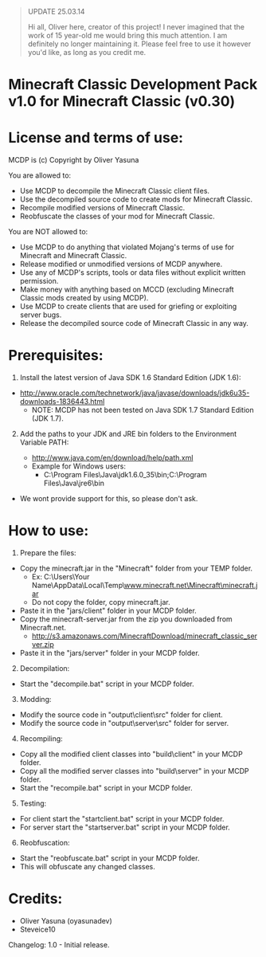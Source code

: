 > UPDATE 25.03.14
>
> Hi all, Oliver here, creator of this project!
> I never imagined that the work of 15 year-old me would bring this much attention.
> I am definitely no longer maintaining it.
> Please feel free to use it however you'd like, as long as you credit me.

Minecraft Classic Development Pack v1.0 for Minecraft Classic (v0.30)
=====================================================================

License and terms of use:
=========================
MCDP is (c) Copyright by Oliver Yasuna

You are allowed to:
- Use MCDP to decompile the Minecraft Classic client files.
- Use the decompiled source code to create mods for Minecraft Classic.
- Recompile modified versions of Minecraft Classic.
- Reobfuscate the classes of your mod for Minecraft Classic.

You are NOT allowed to:
- Use MCDP to do anything that violated Mojang's terms of use for Minecraft and Minecraft Classic.
- Release modified or unmodified versions of MCDP anywhere.
- Use any of MCDP's scripts, tools or data files without explicit written permission.
- Make money with anything based on MCCD (excluding Minecraft Classic mods created by using MCDP).
- Use MCDP to create clients that are used for griefing or exploiting server bugs.
- Release the decompiled source code of Minecraft Classic in any way.

Prerequisites:
==============
1) Install the latest version of Java SDK 1.6 Standard Edition (JDK 1.6):
- http://www.oracle.com/technetwork/java/javase/downloads/jdk6u35-downloads-1836443.html
	- NOTE: MCDP has not been tested on Java SDK 1.7 Standard Edition (JDK 1.7).
2) Add the paths to your JDK and JRE bin folders to the Environment Variable PATH:

	- http://www.java.com/en/download/help/path.xml
	- Example for Windows users:
		- C:\Program Files\Java\jdk1.6.0_35\bin;C:\Program Files\Java\jre6\bin
- We wont provide support for this, so please don't ask.

How to use:
===========
1) Prepare the files:
- Copy the minecraft.jar in the "Minecraft" folder from your TEMP folder.
	- Ex: C:\Users\Your Name\AppData\Local\Temp\www.minecraft.net\Minecraft\minecraft.jar
	- Do not copy the folder, copy minecraft.jar.
- Paste it in the "jars/client" folder in your MCDP folder.
- Copy the minecraft-server.jar from the zip you downloaded from Minecraft.net.
	- http://s3.amazonaws.com/MinecraftDownload/minecraft_classic_server.zip
- Paste it in the "jars/server" folder in your MCDP folder.

2) Decompilation:
- Start the "decompile.bat" script in your MCDP folder.

3) Modding:
- Modify the source code in "output\client\src" folder for client.
- Modify the source code in "output\server\src" folder for server.

4) Recompiling:
- Copy all the modified client classes into "build\client" in your MCDP folder.
- Copy all the modified server classes into "build\server" in your MCDP folder.
- Start the "recompile.bat" script in your MCDP folder.

5) Testing:
- For client start the "startclient.bat" script in your MCDP folder.
- For server start the "startserver.bat" script in your MCDP folder.

6) Reobfuscation:
- Start the "reobfuscate.bat" script in your MCDP folder.
- This will obfuscate any changed classes.

Credits:
========
- Oliver Yasuna (oyasunadev)
- Steveice10

Changelog:
1.0 - Initial release.
